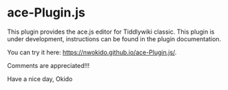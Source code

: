 # ace-Plugin.js
This plugin provides the ace.js editor for Tiddlywiki classic.
This plugin is under development, instructions can be found in the plugin documentation.

You can try it here: https://nwokido.github.io/ace-Plugin.js/.

Comments are appreciated!!!

Have a nice day, Okido
